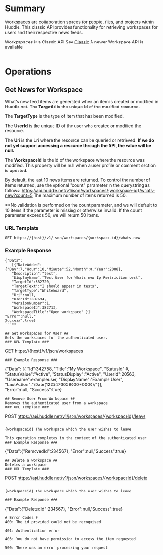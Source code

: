 # Summary #

Workspaces are collaboration spaces for people, files, and projects within Huddle. This classic API provides functionality for retrieving workspaces for users and their respective news feeds.

Workpspaces is a Classic API See [Classic](Classic) A newer Workspace API is available

|  |
|:-|

# Operations #

## Get News for Workspace ##
What's new feed items are generated when an item is created or modified in Huddle.net.
The **TargetId** is the unique Id of the modified resource.

The **TargetType** is the type of item that has been modified.

The **UserId** is the unique ID of the user who created or modified the resource.

The **Uri** is the Uri where the resource can be queried or retrieved. **If we do not yet support accessing a resource through the API, the value will be null.**

The **WorkspaceId** is the id of the workspace where the resource was modified. This property will be null when a user profile or comment section is updated.

By default, the last 10 news items are returned. To control the number of items returned, use the optional "count" parameter in the querystring as follows: https://api.huddle.net/v1/json/workspaces/{workspace-id}/whats-new?count=5 The maximum number of items returned is 50.

**No validation is performed on the count parameter, and we will default to 10 items if the parameter is missing or otherwise invalid. If the count parameter exceeds 50, we will return 50 items.
### URL Template ###
```
GET https://{host}/v1/json/workspaces/{workspace-id}/whats-new
```
### Example Response ###
```
{"Data": 
   [{"DateAdded":{"Day":7,"Hour":10,"Minute":52,"Month":8,"Year":2008},
   "Description":"test", 
   "DisplayName":"Test User for Whats new Ip Restriction test",
   "TargetId":382720, 
   "TargetText":"I should appear in tests", 
   "TargetType":"Whiteboard", 
   "Uri":null, 
   "UserId":382694, 
   "VersionNumber":1, 
   "WorkspaceId":382713, 
   "WorkspaceTitle":"Open workspace" }], 
"Error":null,"
Success":true}
```**

## Get Workspaces for User ##
Gets the workspaces for the authenticated user.
### URL Template ###
```
GET https://{host}/v1/json/workspaces
```
### Example Response ###
```
{"Data":
    [{ "Id":342758, 
     "Title":"My Workspace", 
     "StatusId":0, 
     "StatusValue":"Active", 
     "StatusDisplay":"Active", 
     "UserId":20563, 
     "Username":exampleuser, 
     "DisplayName":"Example User",    
     "LastAction":"\/Date(1225476059000+0000)\/"}],   
"Error":null,
"Success":true}
```
## Remove User From Workspace ##
Removes the authenticated user from a workspace
### URL Template ###
```
POST https://api.huddle.net/v1/json/workspaces/{workspaceId}/leave
```

{workspaceid} The workspace which the user wishes to leave

This operation completes in the context of the authenticated user
### Example Response ###
```
{"Data":{"RemovedId":234567}, "Error":null,"Success":true}
```
## Delete a workspace ##
Deletes a workspace
### URL Template ###
```
POST https://api.huddle.net/v1/json/workspaces/{workspaceId}/delete
```

{workspaceid} The workspace which the user wishes to leave

### Example Response ###
```
{"Data":{"DeletedId":234567}, "Error":null,"Success":true}
```
# Error Codes #
400: The id provided could not be recognised

401: Authentication error

403: You do not have permission to access the item requested

500: There was an error processing your request

